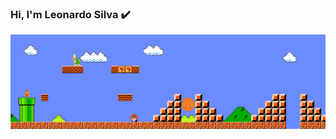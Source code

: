 ### Hi, I'm Leonardo Silva :heavy_check_mark:

<img src=https://github.com/leorsilva10/leorsilva10/blob/2ffff52166025a0832c688bd7005257b0ba53d2c/asset/Mario_Gameplay.gif>

<!--
**leorsilva10/leorsilva10** is a ✨ _special_ ✨ repository because its `README.md` (this file) appears on your GitHub profile.

Here are some ideas to get you started:

- 🔭 I’m currently working on ...
- 🌱 I’m currently learning ...
- 👯 I’m looking to collaborate on ...
- 🤔 I’m looking for help with ...
- 💬 Ask me about ...
- 📫 How to reach me: ...
- 😄 Pronouns: ...
- ⚡ Fun fact: ...
-->
